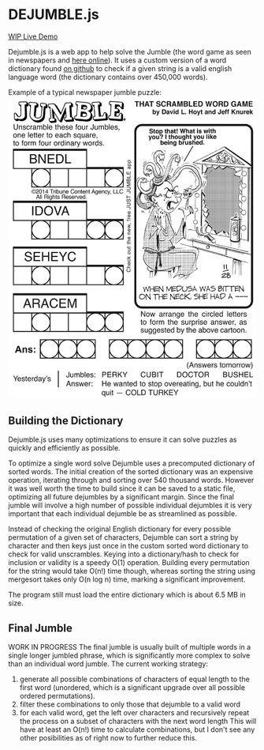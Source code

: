 # DEJUMBLE.js
[WIP Live Demo](https://natedonato.com/dejumble) 

  Dejumble.js is a web app to help solve the Jumble (the word game as seen in newspapers and [here online](https://www.jumble.com/)).  It uses a custom version of a word dictionary found [on github](https://github.com/dwyl/english-words/) to check if a given string is a valid english language word (the dictionary contains over 450,000 words).
  
  Example of a typical newspaper jumble puzzle:
    <img src="https://raw.githubusercontent.com/natedonato/dejumble/master/jumbleimages/jumble2.jpg" > 

## Building the Dictionary
  Dejumble.js uses many optimizations to ensure it can solve puzzles as quickly and efficiently as possible.
  
  To optimize a single word solve Dejumble uses a precomputed dictionary of sorted words.  The initial creation of the sorted dictionary was an expensive operation, iterating through and sorting over 540 thousand words.  However it was well worth the time to build since it can be saved to a static file, optimizing all future dejumbles by a significant margin.  Since the final jumble will involve a high number of possible individual dejumbles it is very important that each individual dejumble be as streamlined as possible.
  
  Instead of checking the original English dictionary for every possible permutation of a given set of characters, Dejumble can sort a string by character and then keys just once in the custom sorted word dictionary to check for valid unscrambles.  Keying into a dictionary/hash to check for inclusion or validity is a speedy O(1) operation. Building every permutation for the string would take O(n!) time though, whereas sorting the string using mergesort takes only O(n log n) time, marking a significant improvement.
 
  The program still must load the entire dictionary which is about 6.5 MB in size.
  
## Final Jumble
  WORK IN PROGRESS
  The final jumble is usually built of multiple words in a single longer jumbled phrase, which is significantly more complex to solve than an individual word jumble.
  The current working strategy: 
  1) generate all possible combinations of characters of equal length to the first word (unordered, which is a significant upgrade over all possible ordered permutations).
  2) filter these combinations to only those that dejumble to a valid word
  3) for each valid word, get the left over characters and recursively repeat the process on a subset of characters with the next word length
 This will have at least an O(n!) time to calculate combinations, but I don't see any other posibilities as of right now to further reduce this.
